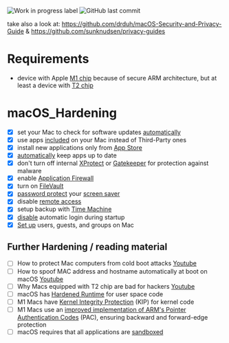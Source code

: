 ![Work in progress label](https://img.shields.io/badge/-Work%20in%20Progress-yellowgreen) ![GitHub last commit](https://img.shields.io/github/last-commit/beerisgood/macOS_Hardening?label=last%20update%3A)

take also a look at: https://github.com/drduh/macOS-Security-and-Privacy-Guide & https://github.com/sunknudsen/privacy-guides

# Requirements
- device with Apple [M1 chip](https://en.wikipedia.org/wiki/Apple_M1) because of secure ARM architecture, but at least a device with [T2 chip](https://support.apple.com/guide/security/secf020d1074/1/web/1)

# macOS_Hardening
- [x] set your Mac to check for software updates [automatically](https://support.apple.com/guide/mac-help/get-macos-updates-mchlpx1065/mac)
- [x] use apps [included](https://support.apple.com/guide/mac-help/built-in-apps-mchl110b00b7/mac) on your Mac instead of Third-Party ones
- [x] install new applications only from [App Store](https://support.apple.com/guide/app-store/get-apps-and-safari-extensions-fir9b2ea074e/mac)
- [x] [automatically](https://support.apple.com/guide/app-store/update-apps-fir9b01adda3/mac) keep apps up to date
- [x] don't turn off internal [XProtect](https://support.apple.com/guide/security/protecting-against-malware-sec469d47bd8/web) or [Gatekeeper](https://support.apple.com/HT202491) for protection against malware
- [x] enable [Application Firewall](https://support.apple.com/en-us/HT201642)
- [x] turn on [FileVault](https://support.apple.com/en-us/HT204837)
- [x] [password protect](https://support.apple.com/guide/mac-help/require-a-password-after-waking-your-mac-mchlp2270/11.0/mac/11.0) your [screen saver](https://support.apple.com/guide/mac-help/use-a-screen-saver-mchl4b68853d/mac)
- [x] disable [remote access](https://support.apple.com/guide/remote-desktop/enable-remote-management-apd8b1c65bd/mac)
- [x] setup backup with [Time Machine](https://support.apple.com/en-us/HT201250)
- [x] [disable](https://support.apple.com/en-us/HT201476) automatic login during startup
- [x] [Set up](https://support.apple.com/guide/mac-help/set-up-other-users-on-your-mac-mtusr001/mac) users, guests, and groups on Mac

## Further Hardening / reading material
- [ ] How to protect Mac computers from cold boot attacks [Youtube](https://www.youtube.com/watch?v=d_M18sq0TIQ)
- [ ] How to spoof MAC address and hostname automatically at boot on macOS [Youtube](https://www.youtube.com/watch?v=ASXANpr_zX8)
- [ ] Why Macs equipped with T2 chip are bad for hackers [Youtube](https://www.youtube.com/watch?v=brGLX_92F5o)
- [ ] macOS has [Hardened Runtime](https://developer.apple.com/documentation/security/hardened_runtime) for user space code
- [ ] M1 Macs have [Kernel Integrity Protection](https://manuals.info.apple.com/MANUALS/1000/MA1902/en_US/apple-platform-security-guide.pdf#page=50) (KIP) for kernel code
- [ ] M1 Macs use an [improved implementation of ARM's Pointer Authentication Codes](https://developer.apple.com/documentation/security/preparing_your_app_to_work_with_pointer_authentication) (PAC), ensuring backward and forward-edge protection
- [ ] macOS requires that all applications are [sandboxed](https://developer.apple.com/documentation/security/app_sandbox)
